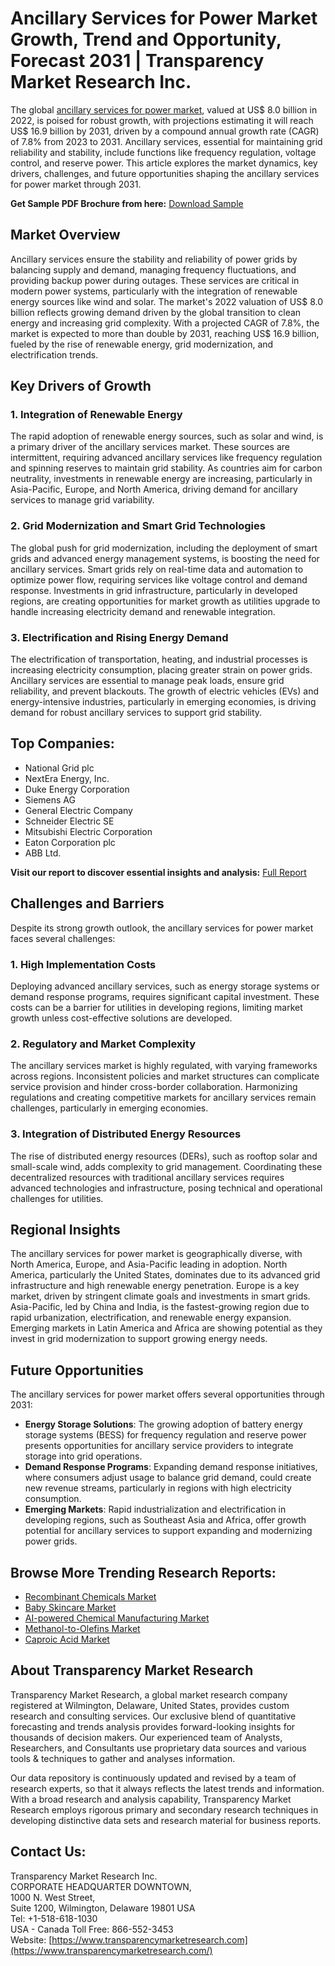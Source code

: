 # Ancillary Services for Power Market Growth, Trend and Opportunity, Forecast 2031 | Transparency Market Research Inc.

The global [ancillary services for power market](https://www.transparencymarketresearch.com/ancillary-services-power-market.html), valued at US\$ 8.0 billion in 2022, is poised for robust growth, with projections estimating it will reach US\$ 16.9 billion by 2031, driven by a compound annual growth rate (CAGR) of 7.8% from 2023 to 2031. Ancillary services, essential for maintaining grid reliability and stability, include functions like frequency regulation, voltage control, and reserve power. This article explores the market dynamics, key drivers, challenges, and future opportunities shaping the ancillary services for power market through 2031.

**Get Sample PDF Brochure from here:** [Download Sample](https://www.transparencymarketresearch.com/sample/sample.php?flag=S&rep_id=42677)

## Market Overview

Ancillary services ensure the stability and reliability of power grids by balancing supply and demand, managing frequency fluctuations, and providing backup power during outages. These services are critical in modern power systems, particularly with the integration of renewable energy sources like wind and solar. The market's 2022 valuation of US\$ 8.0 billion reflects growing demand driven by the global transition to clean energy and increasing grid complexity. With a projected CAGR of 7.8%, the market is expected to more than double by 2031, reaching US\$ 16.9 billion, fueled by the rise of renewable energy, grid modernization, and electrification trends.

## Key Drivers of Growth

### 1. Integration of Renewable Energy

The rapid adoption of renewable energy sources, such as solar and wind, is a primary driver of the ancillary services market. These sources are intermittent, requiring advanced ancillary services like frequency regulation and spinning reserves to maintain grid stability. As countries aim for carbon neutrality, investments in renewable energy are increasing, particularly in Asia-Pacific, Europe, and North America, driving demand for ancillary services to manage grid variability.

### 2. Grid Modernization and Smart Grid Technologies

The global push for grid modernization, including the deployment of smart grids and advanced energy management systems, is boosting the need for ancillary services. Smart grids rely on real-time data and automation to optimize power flow, requiring services like voltage control and demand response. Investments in grid infrastructure, particularly in developed regions, are creating opportunities for market growth as utilities upgrade to handle increasing electricity demand and renewable integration.

### 3. Electrification and Rising Energy Demand

The electrification of transportation, heating, and industrial processes is increasing electricity consumption, placing greater strain on power grids. Ancillary services are essential to manage peak loads, ensure grid reliability, and prevent blackouts. The growth of electric vehicles (EVs) and energy-intensive industries, particularly in emerging economies, is driving demand for robust ancillary services to support grid stability.

## Top Companies:

- National Grid plc
- NextEra Energy, Inc.
- Duke Energy Corporation
- Siemens AG
- General Electric Company
- Schneider Electric SE
- Mitsubishi Electric Corporation
- Eaton Corporation plc
- ABB Ltd.

**Visit our report to discover essential insights and analysis:** [Full Report](https://www.transparencymarketresearch.com/ancillary-services-power-market.html)

## Challenges and Barriers

Despite its strong growth outlook, the ancillary services for power market faces several challenges:

### 1. High Implementation Costs

Deploying advanced ancillary services, such as energy storage systems or demand response programs, requires significant capital investment. These costs can be a barrier for utilities in developing regions, limiting market growth unless cost-effective solutions are developed.

### 2. Regulatory and Market Complexity

The ancillary services market is highly regulated, with varying frameworks across regions. Inconsistent policies and market structures can complicate service provision and hinder cross-border collaboration. Harmonizing regulations and creating competitive markets for ancillary services remain challenges, particularly in emerging economies.

### 3. Integration of Distributed Energy Resources

The rise of distributed energy resources (DERs), such as rooftop solar and small-scale wind, adds complexity to grid management. Coordinating these decentralized resources with traditional ancillary services requires advanced technologies and infrastructure, posing technical and operational challenges for utilities.

## Regional Insights

The ancillary services for power market is geographically diverse, with North America, Europe, and Asia-Pacific leading in adoption. North America, particularly the United States, dominates due to its advanced grid infrastructure and high renewable energy penetration. Europe is a key market, driven by stringent climate goals and investments in smart grids. Asia-Pacific, led by China and India, is the fastest-growing region due to rapid urbanization, electrification, and renewable energy expansion. Emerging markets in Latin America and Africa are showing potential as they invest in grid modernization to support growing energy needs.

## Future Opportunities

The ancillary services for power market offers several opportunities through 2031:

- **Energy Storage Solutions**: The growing adoption of battery energy storage systems (BESS) for frequency regulation and reserve power presents opportunities for ancillary service providers to integrate storage into grid operations.
- **Demand Response Programs**: Expanding demand response initiatives, where consumers adjust usage to balance grid demand, could create new revenue streams, particularly in regions with high electricity consumption.
- **Emerging Markets**: Rapid industrialization and electrification in developing regions, such as Southeast Asia and Africa, offer growth potential for ancillary services to support expanding and modernizing power grids.

## Browse More Trending Research Reports:

- [Recombinant Chemicals Market](https://www.globenewswire.com/news-release/2025/01/31/3018829/32656/en/Recombinant-Chemicals-Market-to-Reach-US-6-7-Bn-by-2034-Driven-by-Rising-Demand-for-Protein-Based-Vaccines-Genetic-Disorder-Treatments-TMR-Analysis.html)
- [Baby Skincare Market](https://www.globenewswire.com/news-release/2025/01/20/3012178/32656/en/Baby-Skincare-Market-Set-to-Grow-6-1-Annually-Driven-by-Surging-Demand-for-Organic-and-Chemical-Free-Products-by-2034-Latest-Insights-by-TMR.html)
- [AI-powered Chemical Manufacturing Market](https://www.globenewswire.com/news-release/2025/03/20/3046145/32656/en/AI-powered-Chemical-Manufacturing-Market-to-Expand-at-28-8-CAGR-Generating-US-37-6-Billion-by-2034-as-Industry-Embraces-Smart-Technologies-Latest-Report-by-Transparency-Market-Rese.html)
- [Methanol-to-Olefins Market](https://www.globenewswire.com/news-release/2025/02/28/3034749/32656/en/Methanol-to-Olefins-Market-Size-to-Reach-USD-44-1-Billion-by-2034-at-5-5-CAGR-Driven-by-Sustainability-and-Abundant-Methanol-Supply-Analysis-by-TMR.html)
- [Caproic Acid Market](https://www.globenewswire.com/news-release/2025/01/24/3014877/32656/en/Caproic-Acid-Market-Set-for-Steady-Growth-Projected-to-Reach-106-4-Million-by-2034-TMR-Analysis.html)

## About Transparency Market Research

Transparency Market Research, a global market research company registered at Wilmington, Delaware, United States, provides custom research and consulting services. Our exclusive blend of quantitative forecasting and trends analysis provides forward-looking insights for thousands of decision makers. Our experienced team of Analysts, Researchers, and Consultants use proprietary data sources and various tools & techniques to gather and analyses information.

Our data repository is continuously updated and revised by a team of research experts, so that it always reflects the latest trends and information. With a broad research and analysis capability, Transparency Market Research employs rigorous primary and secondary research techniques in developing distinctive data sets and research material for business reports.

## Contact Us:

Transparency Market Research Inc.  
CORPORATE HEADQUARTER DOWNTOWN,  
1000 N. West Street,  
Suite 1200, Wilmington, Delaware 19801 USA  
Tel: +1-518-618-1030  
USA - Canada Toll Free: 866-552-3453  
Website: [https://www.transparencymarketresearch.com](https://www.transparencymarketresearch.com/)